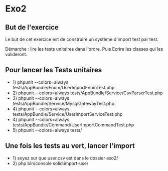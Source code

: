 <h1>Exo2</h1>

<h2>But de l'exercice</h2>
<p>Le but de cet exercice est de construire un système d'import test par test.</p>
<p>Démarche : lire les tests unitaires dans l'ordre. Puis Ecrire les classes qui les valideront.</p>

<h2>Pour lancer les Tests unitaires</h2>
<ul>
    <li>1) phpunit --colors=always tests/AppBundle/Enum/UserImportEnumTest.php</li>
    <li>2) phpunit --colors=always tests/AppBundle/Service/CsvParserTest.php</li>
    <li>3) phpunit --colors=always tests/AppBundle/Service/MysqlGatewayTest.php</li>
    <li>4) phpunit --colors=always tests/AppBundle/Service/UserImportServiceTest.php</li>
    <li>4) phpunit --colors=always tests/AppBundle/Command/UserImportCommandTest.php</li>
    <li>5) phpunit --colors=always tests/</li>
</ul>

<h2>Une fois les tests au vert, lancer l'import</h2>
<ul>
    <li>1) soyez sur que user.csv est dans le dossier exo2/</li>
    <li>2) php bin/console solid:import-user</li>
</ul>